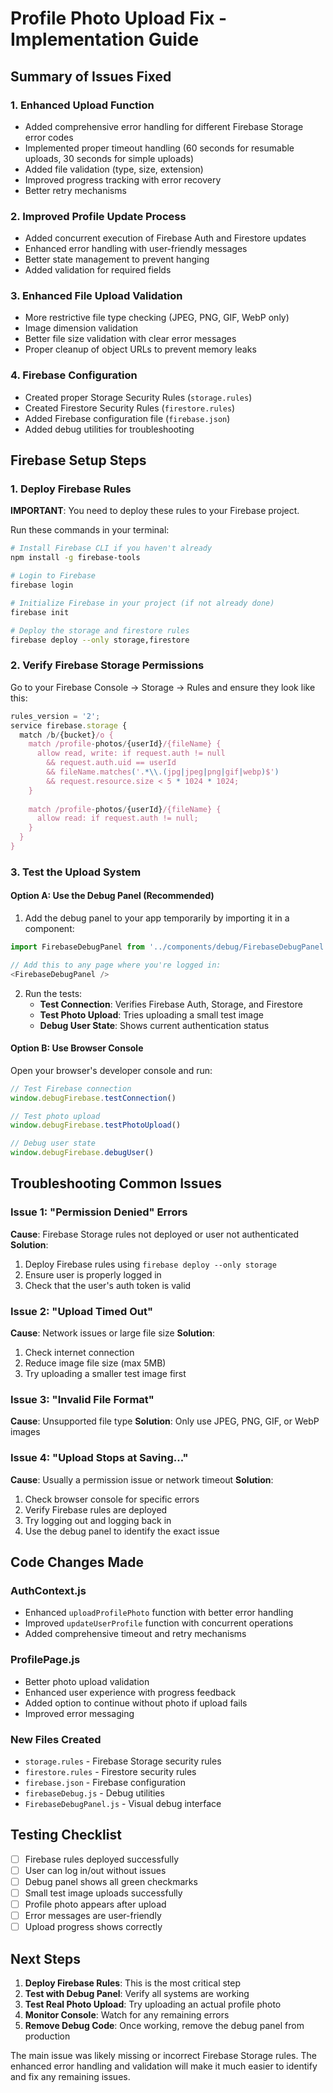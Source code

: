 # Profile Photo Upload Fix - Implementation Guide

## Summary of Issues Fixed

### 1. **Enhanced Upload Function** 
- Added comprehensive error handling for different Firebase Storage error codes
- Implemented proper timeout handling (60 seconds for resumable uploads, 30 seconds for simple uploads)
- Added file validation (type, size, extension)
- Improved progress tracking with error recovery
- Better retry mechanisms

### 2. **Improved Profile Update Process**
- Added concurrent execution of Firebase Auth and Firestore updates
- Enhanced error handling with user-friendly messages
- Better state management to prevent hanging
- Added validation for required fields

### 3. **Enhanced File Upload Validation**
- More restrictive file type checking (JPEG, PNG, GIF, WebP only)
- Image dimension validation
- Better file size validation with clear error messages
- Proper cleanup of object URLs to prevent memory leaks

### 4. **Firebase Configuration**
- Created proper Storage Security Rules (`storage.rules`)
- Created Firestore Security Rules (`firestore.rules`)
- Added Firebase configuration file (`firebase.json`)
- Added debug utilities for troubleshooting

## Firebase Setup Steps

### 1. Deploy Firebase Rules

**IMPORTANT**: You need to deploy these rules to your Firebase project.

Run these commands in your terminal:

```bash
# Install Firebase CLI if you haven't already
npm install -g firebase-tools

# Login to Firebase
firebase login

# Initialize Firebase in your project (if not already done)
firebase init

# Deploy the storage and firestore rules
firebase deploy --only storage,firestore
```

### 2. Verify Firebase Storage Permissions

Go to your Firebase Console → Storage → Rules and ensure they look like this:

```javascript
rules_version = '2';
service firebase.storage {
  match /b/{bucket}/o {
    match /profile-photos/{userId}/{fileName} {
      allow read, write: if request.auth != null 
        && request.auth.uid == userId
        && fileName.matches('.*\\.(jpg|jpeg|png|gif|webp)$')
        && request.resource.size < 5 * 1024 * 1024;
    }
    
    match /profile-photos/{userId}/{fileName} {
      allow read: if request.auth != null;
    }
  }
}
```

### 3. Test the Upload System

#### Option A: Use the Debug Panel (Recommended)

1. Add the debug panel to your app temporarily by importing it in a component:

```javascript
import FirebaseDebugPanel from '../components/debug/FirebaseDebugPanel';

// Add this to any page where you're logged in:
<FirebaseDebugPanel />
```

2. Run the tests:
   - **Test Connection**: Verifies Firebase Auth, Storage, and Firestore
   - **Test Photo Upload**: Tries uploading a small test image
   - **Debug User State**: Shows current authentication status

#### Option B: Use Browser Console

Open your browser's developer console and run:

```javascript
// Test Firebase connection
window.debugFirebase.testConnection()

// Test photo upload
window.debugFirebase.testPhotoUpload()

// Debug user state
window.debugFirebase.debugUser()
```

## Troubleshooting Common Issues

### Issue 1: "Permission Denied" Errors
**Cause**: Firebase Storage rules not deployed or user not authenticated
**Solution**: 
1. Deploy Firebase rules using `firebase deploy --only storage`
2. Ensure user is properly logged in
3. Check that the user's auth token is valid

### Issue 2: "Upload Timed Out"
**Cause**: Network issues or large file size
**Solution**:
1. Check internet connection
2. Reduce image file size (max 5MB)
3. Try uploading a smaller test image first

### Issue 3: "Invalid File Format"
**Cause**: Unsupported file type
**Solution**: Only use JPEG, PNG, GIF, or WebP images

### Issue 4: "Upload Stops at Saving..."
**Cause**: Usually a permission issue or network timeout
**Solution**:
1. Check browser console for specific errors
2. Verify Firebase rules are deployed
3. Try logging out and logging back in
4. Use the debug panel to identify the exact issue

## Code Changes Made

### AuthContext.js
- Enhanced `uploadProfilePhoto` function with better error handling
- Improved `updateUserProfile` function with concurrent operations
- Added comprehensive timeout and retry mechanisms

### ProfilePage.js
- Better photo upload validation
- Enhanced user experience with progress feedback
- Added option to continue without photo if upload fails
- Improved error messaging

### New Files Created
- `storage.rules` - Firebase Storage security rules
- `firestore.rules` - Firestore security rules  
- `firebase.json` - Firebase configuration
- `firebaseDebug.js` - Debug utilities
- `FirebaseDebugPanel.js` - Visual debug interface

## Testing Checklist

- [ ] Firebase rules deployed successfully
- [ ] User can log in/out without issues
- [ ] Debug panel shows all green checkmarks
- [ ] Small test image uploads successfully
- [ ] Profile photo appears after upload
- [ ] Error messages are user-friendly
- [ ] Upload progress shows correctly

## Next Steps

1. **Deploy Firebase Rules**: This is the most critical step
2. **Test with Debug Panel**: Verify all systems are working
3. **Test Real Photo Upload**: Try uploading an actual profile photo
4. **Monitor Console**: Watch for any remaining errors
5. **Remove Debug Code**: Once working, remove the debug panel from production

The main issue was likely missing or incorrect Firebase Storage rules. The enhanced error handling and validation will make it much easier to identify and fix any remaining issues.
